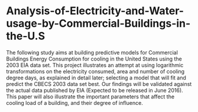 # Analysis-of-Electricity-and-Water-usage-by-Commercial-Buildings-in-the-U.S

The following study aims at building predictive models for Commercial Buildings Energy Consumption for cooling in the United States using the 2003 EIA data set. This project illustrates an attempt at using logarithmic transformations on the electricity consumed, area and number of cooling degree days, as explained in detail later; selecting a model that will fit and predict the CBECS 2003 data set best. Our findings will be validated against the actual data published by EIA (Expected to be released in June 2016). This paper will also illustrate the important parameters that affect the cooling load of a building, and their degree of influence.
